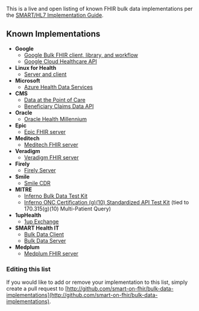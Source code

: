 This is a live and open listing of known FHIR bulk data implementations per the [SMART/HL7 Implementation Guide](https://hl7.org/fhir/uv/bulkdata/index.html). 

## Known Implementations

- **Google**
    - [Google Bulk FHIR client, library, and workflow](https://github.com/google/bulk_fhir_tools)
    - [Google Cloud Healthcare API](https://cloud.google.com/blog/topics/healthcare-life-sciences/getting-to-know-the-google-cloud-healthcare-api-part-1)
- **Linux for Health**
    - [Server and client](https://linuxforhealth.github.io/FHIR/)
- **Microsoft**
    - [Azure Health Data Services](https://learn.microsoft.com/en-us/azure/healthcare-apis/fhir/export-data)
- **CMS**
    - [Data at the Point of Care](https://dpc.cms.gov/)
    - [Beneficiary Claims Data API](https://bcda.cms.gov/)
- **Oracle**
    - [Oracle Health Millennium](https://docs.oracle.com/en/industries/health/millennium-platform-apis/mfbda/index.html) 
- **Epic**
    - [Epic FHIR server](https://fhir.epic.com/Documentation?docId=fhir_bulk_data)
- **Meditech**
    - [Meditech FHIR server](https://fhir.meditech.com/explorer/api/uscore.R4._/2)
- **Veradigm**
    - [Veradigm FHIR server](https://developer.veradigm.com/Fhir/BulkData)
- **Firely**
    - [Firely Server](https://docs.fire.ly/projects/Firely-Server/en/latest/features_and_tools/bulkdataexport.html)
- **Smile**
    - [Smile CDR](https://smilecdr.com/docs/bulk/fhir_bulk_export.html)
- **MITRE**
    - [Inferno Bulk Data Test Kit](https://inferno.healthit.gov/test-kits/bulk-data/)
    - [Inferno ONC Certification (g)(10) Standardized API Test Kit](https://inferno.healthit.gov/test-kits/onc-certification-g10/) (tied to 170.315(g)(10) Multi-Patient Query)
- **1upHealth**
    - [1up Exchange](https://docs.1up.health/help-center/Content/en-US/exchange/exchange.html)
- **SMART Health IT**
    - [Bulk Data Client](https://github.com/smart-on-fhir/bulk-data-client)
    - [Bulk Data Server](https://bulk-data.smarthealthit.org/)
- **Medplum**
    - [Medplum FHIR server](https://www.medplum.com/docs/api/fhir/operations/bulk-fhir)


### Editing this list
If you would like to add or remove your implementation to this list, simply create a pull request to [http://github.com/smart-on-fhir/bulk-data-implementations](http://github.com/smart-on-fhir/bulk-data-implementations).
